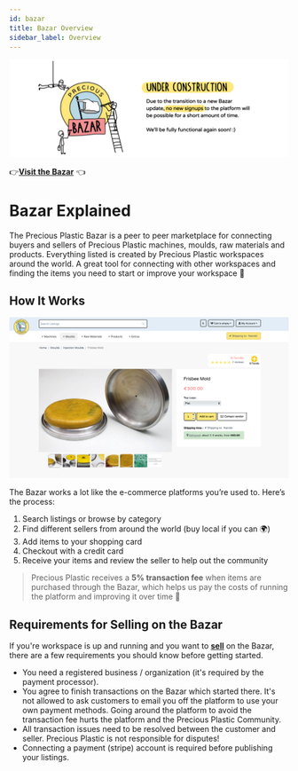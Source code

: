 ```yaml
---
id: bazar
title: Bazar Overview
sidebar_label: Overview
---
```

<style>
:root {
  --highlight: #f7b77b;
  --hover: #f7b77b;
}
</style>

![Under construction](../assets/Business/Under%20construction-white.png)

👉**[Visit the Bazar](http://bazar.preciousplastic.com/)**  👈

# Bazar Explained
The Precious Plastic Bazar is a peer to peer marketplace for connecting buyers and sellers of Precious Plastic machines, moulds, raw materials and products. Everything listed is created by Precious Plastic workspaces around the world. A great tool for connecting with other workspaces and finding the items you need to start or improve your workspace 👊

## How It Works

![Bazar Product](../assets/Business/Bazar-Item.png)


The Bazar works a lot like the e-commerce platforms you’re used to. Here’s the process: 

1. Search listings or browse by category 
2. Find different sellers from around the world (buy local if you can 🌍) 
3. Add items to your shopping card
4. Checkout with a credit card 
5. Receive your items and review the seller to help out the community

> Precious Plastic receives a **5% transaction fee** when items are purchased through the Bazar, which helps us pay the costs of running the platform and improving it over time 💪

## Requirements for Selling on the Bazar
If you're workspace is up and running and you want to **[sell](https://bazar.preciousplastic.com/index.php?dispatch=companies.apply_for_vendor)** on the Bazar, there are a few requirements you should know before getting started.

* You need a registered business / organization (it's required by the payment processor).
* You agree to finish transactions on the Bazar which started there. It's not allowed to ask customers to email you off the platform to use your own payment methods. Going around the platform to avoid the transaction fee hurts the platform and the Precious Plastic Community. 
* All transaction issues need to be resolved between the customer and seller. Precious Plastic is not responsible for disputes!
* Connecting a payment (stripe) account is required before publishing your listings.  
